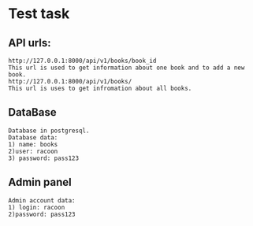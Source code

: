 # Test task

## API urls:
	http://127.0.0.1:8000/api/v1/books/book_id
	This url is used to get information about one book and to add a new book.
	http://127.0.0.1:8000/api/v1/books/
	This url is uses to get infromation about all books.
## DataBase
	Database in postgresql. 
	Database data:
	1) name: books
	2)user: racoon
	3) password: pass123
## Admin panel
	Admin account data:
	1) login: racoon
	2)password: pass123
	





